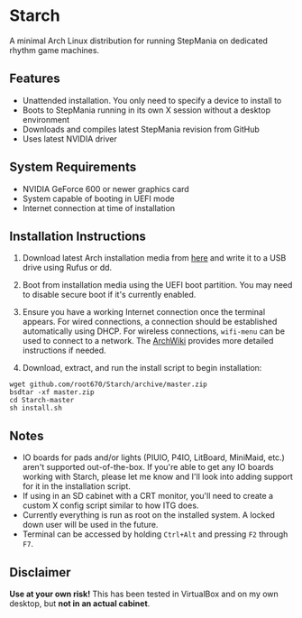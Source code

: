 # Starch

A minimal Arch Linux distribution for running StepMania on dedicated rhythm game
machines.

## Features

* Unattended installation. You only need to specify a device to install to
* Boots to StepMania running in its own X session without a desktop environment
* Downloads and compiles latest StepMania revision from GitHub
* Uses latest NVIDIA driver

## System Requirements

* NVIDIA GeForce 600 or newer graphics card
* System capable of booting in UEFI mode
* Internet connection at time of installation

## Installation Instructions

1. Download latest Arch installation media from
   [here](https://www.archlinux.org/download/) and write it to a USB drive using
   Rufus or dd.

2. Boot from installation media using the UEFI boot partition. You may need to
   disable secure boot if it's currently enabled.

3. Ensure you have a working Internet connection once the terminal appears. For
   wired connections, a connection should be established automatically using
   DHCP. For wireless connections, `wifi-menu` can be used to connect to a
   network. The
   [ArchWiki](https://wiki.archlinux.org/index.php/Network_configuration)
   provides more detailed instructions if needed.

4. Download, extract, and run the install script to begin installation:

```
wget github.com/root670/Starch/archive/master.zip
bsdtar -xf master.zip
cd Starch-master
sh install.sh
```

## Notes

* IO boards for pads and/or lights (PIUIO, P4IO, LitBoard, MiniMaid, etc.)
  aren't supported out-of-the-box. If you're able to get any IO boards working
  with Starch, please let me know and I'll look into adding support for it in
  the installation script.
* If using in an SD cabinet with a CRT monitor, you'll need to create a custom X
  config script similar to how ITG does.
* Currently everything is run as root on the installed system. A locked down
  user will be used in the future.
* Terminal can be accessed by holding `Ctrl+Alt` and pressing `F2` through `F7`.

## Disclaimer

**Use at your own risk!** This has been tested in VirtualBox and on my own
desktop, but **not in an actual cabinet**.